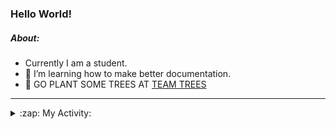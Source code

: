 ### Hello World!

##### About:
- Currently I am a student.
- 🌱 I’m learning how to make better documentation.
- 🌱 GO PLANT SOME TREES AT [TEAM TREES](https://teamtrees.org/)

---
<details>
  <summary>:zap: My Activity:</summary>
  
<!--START_SECTION:waka-->
![Code Time](http://img.shields.io/badge/Code%20Time-1%2C243%20hrs%2016%20mins-blue)

**I'm a Night 🦉** 

```text
🌞 Morning                2051 commits        ███░░░░░░░░░░░░░░░░░░░░░░   10.28 % 
🌆 Daytime                6703 commits        ████████░░░░░░░░░░░░░░░░░   33.60 % 
🌃 Evening                5748 commits        ███████░░░░░░░░░░░░░░░░░░   28.81 % 
🌙 Night                  5447 commits        ███████░░░░░░░░░░░░░░░░░░   27.30 % 
```
📅 **I'm Most Productive on Wednesday** 

```text
Monday                   2753 commits        ███░░░░░░░░░░░░░░░░░░░░░░   13.80 % 
Tuesday                  2739 commits        ███░░░░░░░░░░░░░░░░░░░░░░   13.73 % 
Wednesday                4717 commits        ██████░░░░░░░░░░░░░░░░░░░   23.65 % 
Thursday                 2643 commits        ███░░░░░░░░░░░░░░░░░░░░░░   13.25 % 
Friday                   2114 commits        ███░░░░░░░░░░░░░░░░░░░░░░   10.60 % 
Saturday                 1707 commits        ██░░░░░░░░░░░░░░░░░░░░░░░   08.56 % 
Sunday                   3276 commits        ████░░░░░░░░░░░░░░░░░░░░░   16.42 % 
```


📊 **This Week I Spent My Time On** 

```text
🔥 Editors: 
Android Studio           4 hrs 27 mins       █████████████░░░░░░░░░░░░   52.28 % 
VS Code                  2 hrs 4 mins        ██████░░░░░░░░░░░░░░░░░░░   24.36 % 
IntelliJ                 1 hr 59 mins        ██████░░░░░░░░░░░░░░░░░░░   23.37 % 

🐱‍💻 Projects: 
java-springboot-projects 1 hr 59 mins        ██████░░░░░░░░░░░░░░░░░░░   23.37 % 
swag-store               1 hr 43 mins        █████░░░░░░░░░░░░░░░░░░░░   20.29 % 
github-readme-youtube-car1 hr 27 mins        ████░░░░░░░░░░░░░░░░░░░░░   17.18 % 
CSE224-Fundamentals-of-An1 hr 4 mins         ███░░░░░░░░░░░░░░░░░░░░░░   12.70 % 
test                     49 mins             ██░░░░░░░░░░░░░░░░░░░░░░░   09.74 % 
```


 Last Updated on 24/10/2023 10:11:33 UTC
<!--END_SECTION:waka-->
</details>
